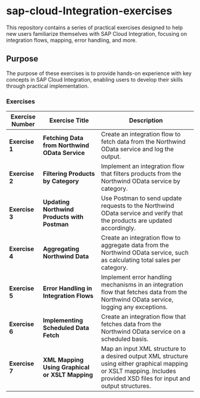 # sap-cloud-Integration-exercises
This repository contains a series of practical exercises designed to help new users familiarize themselves with SAP Cloud Integration, focusing on integration flows, mapping, error handling, and more.

## Purpose
The purpose of these exercises is to provide hands-on experience with key concepts in SAP Cloud Integration, enabling users to develop their skills through practical implementation.

### Exercises

| Exercise Number | Exercise Title                                         | Description                                                                                      |
|------------------|-------------------------------------------------------|--------------------------------------------------------------------------------------------------|
| **Exercise 1**   | **Fetching Data from Northwind OData Service**       | Create an integration flow to fetch data from the Northwind OData service and log the output.   |
| **Exercise 2**   | **Filtering Products by Category**                    | Implement an integration flow that filters products from the Northwind OData service by category. |
| **Exercise 3**   | **Updating Northwind Products with Postman**          | Use Postman to send update requests to the Northwind OData service and verify that the products are updated accordingly. |
| **Exercise 4**   | **Aggregating Northwind Data**                        | Create an integration flow to aggregate data from the Northwind OData service, such as calculating total sales per category. |
| **Exercise 5**   | **Error Handling in Integration Flows**               | Implement error handling mechanisms in an integration flow that fetches data from the Northwind OData service, logging any exceptions. |
| **Exercise 6**   | **Implementing Scheduled Data Fetch**                 | Create an integration flow that fetches data from the Northwind OData service on a scheduled basis. |
| **Exercise 7**   | **XML Mapping Using Graphical or XSLT Mapping**      | Map an input XML structure to a desired output XML structure using either graphical mapping or XSLT mapping. Includes provided XSD files for input and output structures. |
